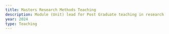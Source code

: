 ```yaml
---
title: Masters Research Methods Teaching
description: Module (Unit) lead for Post Graduate teaching in research methods, delivered to ~600 students each semester, 2020-2024.
year: 2024
type: Teaching
---
```

